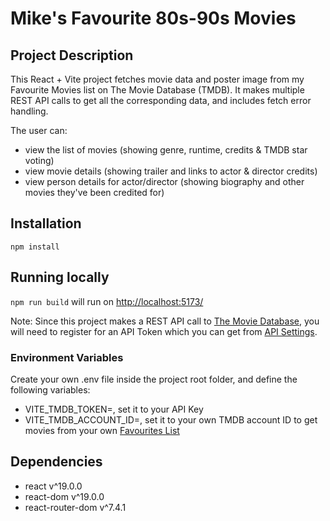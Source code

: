 # Mike's Favourite 80s-90s Movies

## Project Description

This React + Vite project fetches movie data and poster image from my Favourite Movies list on The Movie Database (TMDB). It makes multiple REST API calls to get all the corresponding data, and includes fetch error handling.

The user can:
- view the list of movies (showing genre, runtime, credits & TMDB star voting)
- view movie details (showing trailer and links to actor & director credits)
- view person details for actor/director (showing biography and other movies they've been credited for)

## Installation

`npm install`

## Running locally

`npm run build` will run on [http://localhost:5173/](http://localhost:5173/)

Note: Since this project makes a REST API call to [The Movie Database](https://developer.themoviedb.org/docs/getting-started), you will need to register for an API Token which you can get from [API Settings](https://www.themoviedb.org/settings/api). 

### Environment Variables

Create your own .env file inside the project root folder, and define the following variables:
- VITE_TMDB_TOKEN=, set it to your API Key
- VITE_TMDB_ACCOUNT_ID=, set it to your own TMDB account ID to get movies from your own [Favourites List](https://developer.themoviedb.org/reference/account-get-favorites)

## Dependencies

- react v^19.0.0
- react-dom v^19.0.0
- react-router-dom v^7.4.1
